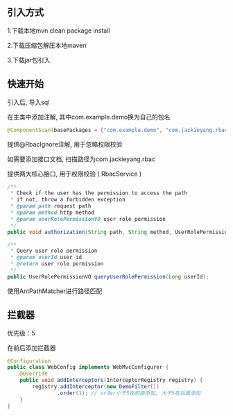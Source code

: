 ## 引入方式
1.下载本地mvn clean package install

2.下载压缩包解压本地maven

3.下载jar包引入

## 快速开始
引入后, 导入sql

在主类中添加注解, 其中com.example.demo换为自己的包名
```java
@ComponentScan(basePackages = {"com.example.demo", "com.jackieyang.rbac"})
```

提供@RbacIgnore注解, 用于忽略权限校验

如需要添加接口文档, 扫描路径为com.jackieyang.rbac

提供两大核心接口, 用于权限校验 ( RbacService )

```java
/**
 * Check if the user has the permission to access the path
 * if not, throw a forbidden exception
 * @param path request path
 * @param method http method
 * @param userRolePermissionVO user role permission
 */
public void authorization(String path, String method, UserRolePermissionVO userRolePermissionVO);

/**
 * Query user role permission
 * @param userId user id
 * @return user role permission
 */
public UserRolePermissionVO queryUserRolePermission(Long userId);
```
使用AntPathMatcher进行路径匹配

## 拦截器

优先级：5

在前后添加拦截器
```java
@Configuration
public class WebConfig implements WebMvcConfigurer {
    @Override
    public void addInterceptors(InterceptorRegistry registry) {
        registry.addInterceptor(new DemoFilter())
                .order(1); // order小于5在前面添加, 大于5在后面添加
    }
}
```